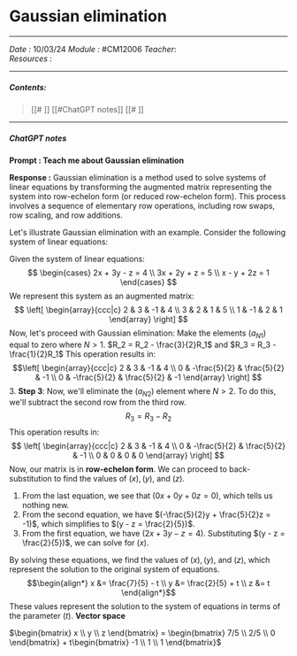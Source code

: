 # Gaussian elimination
---
*Date :* 10/03/24
*Module :* #CM12006 
*Teacher*:  
*Resources :*

---
##### Contents: 
> [[# ]]  [[#ChatGPT notes]]
> [[# ]]

--- 
##### ChatGPT notes 
**Prompt : Teach me about Gaussian elimination** 

**Response :**
Gaussian elimination is a method used to solve systems of linear equations by transforming the augmented matrix representing the system into row-echelon form (or reduced row-echelon form). This process involves a sequence of elementary row operations, including row swaps, row scaling, and row additions.

Let's illustrate Gaussian elimination with an example. Consider the following system of linear equations:

Given the system of linear equations: $$ \begin{cases} 2x + 3y - z = 4 \\ 3x + 2y + z = 5 \\ x - y + 2z = 1 \end{cases} $$ We represent this system as an augmented matrix: $$ \left[ \begin{array}{ccc|c} 2 & 3 & -1 & 4 \\ 3 & 2 & 1 & 5 \\ 1 & -1 & 2 & 1 \end{array} \right] $$ Now, let's proceed with Gaussian elimination: Make the elements $( a_{N1} )$ equal to zero where $N \gt 1$.  $R_2 = R_2 - \frac{3}{2}R_1$  and $R_3 = R_3 - \frac{1}{2}R_1$
 This operation results in: $$\left[ \begin{array}{ccc|c} 2 & 3 & -1 & 4 \\ 0 & -\frac{5}{2} & \frac{5}{2} & -1 \\ 0 & -\frac{5}{2} & \frac{5}{2} & -1 \end{array} \right] $$ 3. **Step 3**: Now, we'll eliminate the $( a_{N2} )$ element where $N \gt 2$. To do this, we'll subtract the second row from the third row. $$ R_3 = R_3 - R_2 $$ This operation results in: $$ \left[ \begin{array}{ccc|c} 2 & 3 & -1 & 4 \\ 0 & -\frac{5}{2} & \frac{5}{2} & -1 \\ 0 & 0 & 0 & 0 \end{array} \right] $$ Now, our matrix is in **row-echelon form**. We can proceed to back-substitution to find the values of $( x ), ( y )$, and $( z )$. 
 
 1. From the last equation, we see that $(0x + 0y + 0z = 0)$, which tells us nothing new. 
 2. From the second equation, we have $(-\frac{5}{2}y + \frac{5}{2}z = -1)$, which simplifies to $(y - z = \frac{2}{5})$. 
 3. From the first equation, we have $(2x + 3y - z = 4)$. Substituting $(y - z = \frac{2}{5})$, we can solve for $(x)$. 
 
 By solving these equations, we find the values of $(x), (y)$, and $(z)$, which represent the solution to the original system of equations. $$\begin{align*} x &= \frac{7}{5} - t \\ y &= \frac{2}{5} + t \\ z &= t \end{align*}$$
 These values represent the solution to the system of equations in terms of the parameter $(t)$. **Vector space**

$\begin{bmatrix} x \\ y \\ z \end{bmatrix} = \begin{bmatrix} 7/5 \\ 2/5 \\ 0 \end{bmatrix} + t\begin{bmatrix} -1 \\ 1 \\ 1 \end{bmatrix}$


